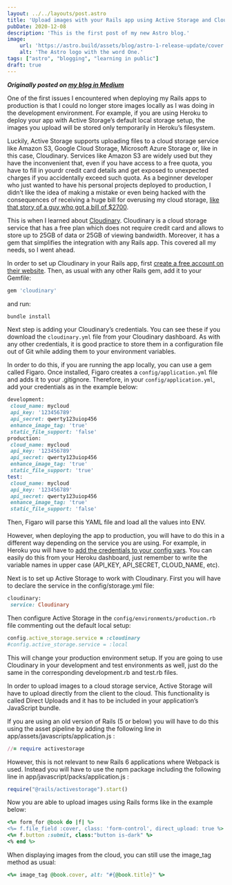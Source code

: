 ```yaml
---
layout: ../../layouts/post.astro
title: 'Upload images with your Rails app using Active Storage and Cloudinary'
pubDate: 2020-12-08
description: 'This is the first post of my new Astro blog.'
image:
    url: 'https://astro.build/assets/blog/astro-1-release-update/cover.jpeg' 
    alt: 'The Astro logo with the word One.'
tags: ["astro", "blogging", "learning in public"]
draft: true
---
```

***Originally posted on [my blog in Medium](https://medium.com/@vgmestre/upload-images-with-your-rails-app-using-active-storage-and-cloudinary-ecf31c5ba999)***

One of the first issues I encountered when deploying my Rails apps to production is that I could no longer store images locally as I was doing in the development environment. For example, if you are using Heroku to deploy your app with Active Storage’s default local storage setup, the images you upload will be stored only temporarily in Heroku’s filesystem.

Luckily, Active Storage supports uploading files to a cloud storage service like Amazon S3, Google Cloud Storage, Microsoft Azure Storage or, like in this case, Cloudinary. Services like Amazon S3 are widely used but they have the inconvenient that, even if you have access to a free quota, you have to fill in yourdr credit card details and get exposed to unexpected charges if you accidentally exceed such quota. As a beginner developer who just wanted to have his personal projects deployed to production, I didn’t like the idea of making a mistake or even being hacked with the consequences of receiving a huge bill for overusing my cloud storage, [like that story of a guy who got a bill of $2700](https://chrisshort.net/the-aws-bill-heard-around-the-world/).

This is when I learned about [Cloudinary](https://cloudinary.com/invites/lpov9zyyucivvxsnalc5/vn6ewqntof8rnbjaoypb?t=default). Cloudinary is a cloud storage service that has a free plan which does not require credit card and allows to store up to 25GB of data or 25GB of viewing bandwidth. Moreover, it has a gem that simplifies the integration with any Rails app. This covered all my needs, so I went ahead.

In order to set up Cloudinary in your Rails app, first [create a free account on their website](https://cloudinary.com/invites/lpov9zyyucivvxsnalc5/vn6ewqntof8rnbjaoypb?t=default). Then, as usual with any other Rails gem, add it to your Gemfile:

```ruby
gem 'cloudinary'
```

and run:
```ruby
bundle install
```

Next step is adding your Cloudinary’s credentials. You can see these if you download the `cloudinary.yml` file from your Cloudinary dashboard. As with any other credentials, it is good practice to store them in a configuration file out of Git while adding them to your environment variables.

In order to do this, if you are running the app locally, you can use a gem called Figaro. Once installed, Figaro creates a `config/application.yml` file and adds it to your .gitignore. Therefore, in your `config/application.yml`, add your credentials as in the example below:

```ruby
development:
 cloud_name: mycloud
 api_key: '123456789'
 api_secret: qwerty123uiop456
 enhance_image_tag: 'true'
 static_file_support: 'false'
production:
 cloud_name: mycloud
 api_key: '123456789'
 api_secret: qwerty123uiop456
 enhance_image_tag: 'true'
 static_file_support: 'true'
test:
 cloud_name: mycloud
 api_key: '123456789'
 api_secret: qwerty123uiop456
 enhance_image_tag: 'true'
 static_file_support: 'false'
```

Then, Figaro will parse this YAML file and load all the values into ENV.

However, when deploying the app to production, you will have to do this in a different way depending on the service you are using. For example, in Heroku you will have to [add the credentials to your config vars](https://devcenter.heroku.com/articles/config-vars). You can easily do this from your Heroku dashboard, just remember to write the variable names in upper case (API_KEY, API_SECRET, CLOUD_NAME, etc).

Next is to set up Active Storage to work with Cloudinary. First you will have to declare the service in the config/storage.yml file:

```ruby
cloudinary:
 service: Cloudinary
 ```

 Then configure Active Storage in the `config/environments/production.rb` file commenting out the default local setup:

 ```ruby
 config.active_storage.service = :cloudinary
#config.active_storage.service = :local
```

This will change your production environment setup. If you are going to use Cloudinary in your development and test environments as well, just do the same in the corresponding development.rb and test.rb files.

In order to upload images to a cloud storage service, Active Storage will have to upload directly from the client to the cloud. This functionality is called Direct Uploads and it has to be included in your application’s JavaScript bundle.

If you are using an old version of Rails (5 or below) you will have to do this using the asset pipeline by adding the following line in app/assets/javascripts/application.js :

```ruby
//= require activestorage
```

However, this is not relevant to new Rails 6 applications where Webpack is used. Instead you will have to use the npm package including the following line in app/javascript/packs/application.js :

```ruby
require("@rails/activestorage").start()
```

Now you are able to upload images using Rails forms like in the example below:

```ruby
<%= form_for @book do |f| %>
<%= f.file_field :cover, class: 'form-control', direct_upload: true %>
<%= f.button :submit, class:"button is-dark" %>
<% end %>
```

When displaying images from the cloud, you can still use the image_tag method as usual:

```ruby
<%= image_tag @book.cover, alt: "#{@book.title}" %>
```
